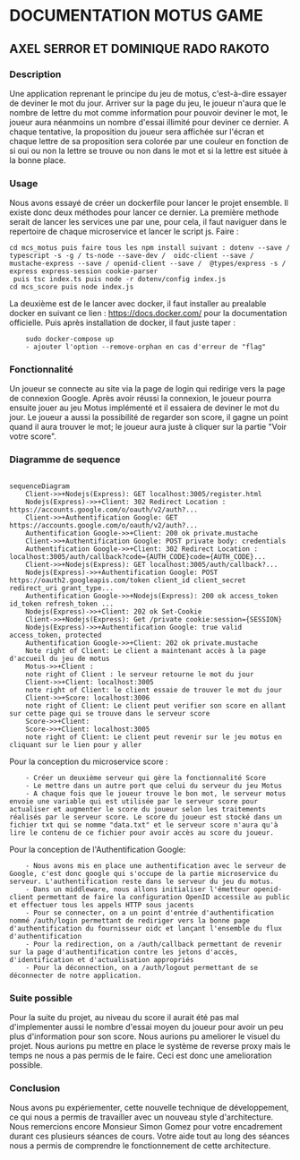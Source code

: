 # DOCUMENTATION MOTUS GAME

## AXEL SERROR ET DOMINIQUE RADO RAKOTO 

### Description
Une application reprenant le principe du jeu de motus, c'est-à-dire essayer de deviner le mot du jour. Arriver sur la page du jeu, le joueur n'aura que le nombre de lettre du mot comme information pour pouvoir deviner le mot, le joueur aura néanmoins un nombre d'essai illimité pour deviner ce dernier. A chaque tentative, la proposition du joueur sera affichée sur l'écran et chaque lettre de sa proposition sera colorée par une couleur en fonction de si oui ou non la lettre se trouve ou non dans le mot et si la lettre est située à la bonne place.

### Usage
Nous avons essayé de créer un dockerfile pour lancer le projet ensemble. Il existe donc deux méthodes pour lancer ce dernier.
La première methode serait de lancer les services une par une, pour cela, il faut naviguer dans le repertoire de chaque microservice et lancer le script js.
Faire :

```
cd mcs_motus puis faire tous les npm install suivant : dotenv --save / typescript -s -g / ts-node --save-dev /  oidc-client --save / mustache-express --save / openid-client --save /  @types/express -s / express express-session cookie-parser
 puis tsc index.ts puis node -r dotenv/config index.js
cd mcs_score puis node index.js

```

La deuxième est de le lancer avec docker, il faut installer au prealable docker en suivant ce lien : https://docs.docker.com/ pour la documentation officielle.
Puis après installation de docker, il faut juste taper :
 
```
    sudo docker-compose up
    - ajouter l'option --remove-orphan en cas d'erreur de "flag"

```

### Fonctionnalité

Un joueur se connecte au site via la page de login qui redirige vers la page de connexion Google. Après avoir réussi la connexion, le joueur pourra ensuite jouer au jeu Motus implémenté et il essaiera de deviner le mot du jour.
Le joueur a aussi la possibilité de regarder son score, il gagne un point quand il aura trouver le mot; le joueur aura juste à cliquer sur la partie "Voir votre score".

### Diagramme de sequence

```mermaid

sequenceDiagram
    Client->>+Nodejs(Express): GET localhost:3005/register.html
    Nodejs(Express)->>+Client: 302 Redirect Location : https://accounts.google.com/o/oauth/v2/auth?...
    Client->>+Authentification Google: GET https://accounts.google.com/o/oauth/v2/auth?...
    Authentification Google->>+Client: 200 ok private.mustache
    Client->>+Authentification Google: POST private body: credentials
    Authentification Google->>+Client: 302 Redirect Location : localhost:3005/auth/callback?code={AUTH_CODE}code={AUTH_CODE}...
    Client->>+Nodejs(Express): GET localhost:3005/auth/callback?...
    Nodejs(Express)->>+Authentification Google: POST https://oauth2.googleapis.com/token client_id client_secret redirect_uri grant_type...
    Authentification Google->>+Nodejs(Express): 200 ok access_token id_token refresh_token ...
    Nodejs(Express)->>+Client: 202 ok Set-Cookie
    Client->>+Nodejs(Express): Get /private cookie:session={SESSION}
    Nodejs(Express)->>+Authentification Google: true valid access_token, protected 
    Authentification Google->>+Client: 202 ok private.mustache
    Note right of Client: Le client a maintenant accès à la page d'accueil du jeu de motus
    Motus->>+Client : 
    note right of Client : le serveur retourne le mot du jour
    Client->>+Client: localhost:3005
    note right of Client: le client essaie de trouver le mot du jour
    Client->>+Score: localhost:3006
    note right of Client: Le client peut verifier son score en allant sur cette page qui se trouve dans le serveur score
    Score->>+Client: 
    Score->>+Client: localhost:3005
    note right of Client: Le client peut revenir sur le jeu motus en cliquant sur le lien pour y aller
 ```
Pour la conception du microservice score : 

```
    - Créer un deuxième serveur qui gère la fonctionnalité Score
    - Le mettre dans un autre port que celui du serveur du jeu Motus
    - A chaque fois que le joueur trouve le bon mot, le serveur motus envoie une variable qui est utilisée par le serveur score pour actualiser et augmenter le score du joueur selon les traitements réalisés par le serveur score. Le score du joueur est stocké dans un fichier txt qui se nomme "data.txt" et le serveur score n'aura qu'à lire le contenu de ce fichier pour avoir accès au score du joueur.

```
Pour la conception de l'Authentification Google: 

```
    - Nous avons mis en place une authentification avec le serveur de Google, c'est donc google qui s'occupe de la partie microservice du serveur. L'authentification reste dans le serveur du jeu du motus.
    - Dans un middleware, nous allons initialiser l'émetteur openid-client permettant de faire la configuration OpenID accessile au public et effectuer tous les appels HTTP sous jacents
    - Pour se connecter, on a un point d'entrée d'authentification nommé /auth/login permettant de rediriger vers la bonne page d'authentification du fournisseur oidc et lançant l'ensemble du flux d'authentification
    - Pour la redirection, on a /auth/callback permettant de revenir sur la page d'authentification contre les jetons d'accès, d'identification et d'actualisation appropriés
    - Pour la déconnection, on a /auth/logout permettant de se déconnecter de notre application.

```

### Suite possible

Pour la suite du projet, au niveau du score il aurait été pas mal d'implementer aussi le nombre d'essai moyen du joueur pour avoir un peu plus d'information pour son score.
Nous aurions pu ameliorer le visuel du projet.
Nous aurions pu mettre en place le système de reverse proxy mais le temps ne nous a pas permis de le faire. Ceci est donc une amelioration possible.

### Conclusion
Nous avons pu expériementer, cette nouvelle technique de développement, ce qui nous a permis de travailler avec un nouveau style d'architecture.
Nous remercions encore Monsieur Simon Gomez pour votre encadrement durant ces plusieurs séances de cours. Votre aide tout au long des séances nous a permis de comprendre le fonctionnement de cette architecture.